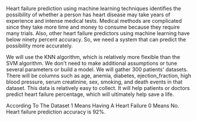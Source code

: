 Heart failure prediction using machine learning techniques identifies the possibility of whether a person has heart disease may take years of experience and intense medical tests.
Medical methods are complicated since they take more time and money to consume because they require many trials.
Also, other heart failure predictors using machine learning have below ninety percent accuracy. 
So, we need a system that can predict the possibility more accurately.

We will use the KNN algorithm, which is relatively more flexible than the SVM algorithm. 
We don't need to make additional assumptions or tune several parameters or build a model. We will gather 300 patients' datasets. 
There will be columns such as age, anemia, diabetes, ejection_fraction, high blood pressure, serum creatinine, sex, smoking, and death events in that dataset. 
This data is relatively easy to collect. It will help patients or doctors predict heart failure percentage, which will ultimately help save a life.

According To The Dataset 1 Means Having A Heart Failure 0 Means No.
Heart failure prediction accuracy is 92%.

